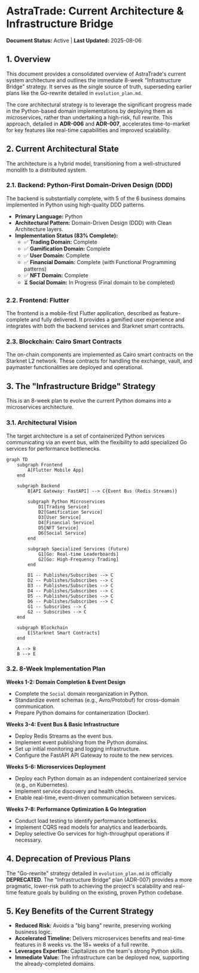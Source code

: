 # AstraTrade: Current Architecture & Infrastructure Bridge

**Document Status:** Active | **Last Updated:** 2025-08-06

## 1. Overview

This document provides a consolidated overview of AstraTrade's current system architecture and outlines the immediate 8-week "Infrastructure Bridge" strategy. It serves as the single source of truth, superseding earlier plans like the Go-rewrite detailed in `evolution_plan.md`.

The core architectural strategy is to leverage the significant progress made in the Python-based domain implementations by deploying them as microservices, rather than undertaking a high-risk, full rewrite. This approach, detailed in **ADR-006** and **ADR-007**, accelerates time-to-market for key features like real-time capabilities and improved scalability.

## 2. Current Architectural State

The architecture is a hybrid model, transitioning from a well-structured monolith to a distributed system.

### 2.1. Backend: Python-First Domain-Driven Design (DDD)

The backend is substantially complete, with 5 of the 6 business domains implemented in Python using high-quality DDD patterns.

*   **Primary Language:** Python
*   **Architectural Pattern:** Domain-Driven Design (DDD) with Clean Architecture layers.
*   **Implementation Status (83% Complete):**
    *   ✅ **Trading Domain:** Complete
    *   ✅ **Gamification Domain:** Complete
    *   ✅ **User Domain:** Complete
    *   ✅ **Financial Domain:** Complete (with Functional Programming patterns)
    *   ✅ **NFT Domain:** Complete
    *   ⏳ **Social Domain:** In Progress (Final domain to be completed)

### 2.2. Frontend: Flutter

The frontend is a mobile-first Flutter application, described as feature-complete and fully delivered. It provides a gamified user experience and integrates with both the backend services and Starknet smart contracts.

### 2.3. Blockchain: Cairo Smart Contracts

The on-chain components are implemented as Cairo smart contracts on the Starknet L2 network. These contracts for handling the exchange, vault, and paymaster functionalities are deployed and operational.

## 3. The "Infrastructure Bridge" Strategy

This is an 8-week plan to evolve the current Python domains into a microservices architecture.

### 3.1. Architectural Vision

The target architecture is a set of containerized Python services communicating via an event bus, with the flexibility to add specialized Go services for performance bottlenecks.

```mermaid
graph TD
    subgraph Frontend
        A[Flutter Mobile App]
    end

    subgraph Backend
        B[API Gateway: FastAPI] --> C{Event Bus (Redis Streams)}

        subgraph Python Microservices
            D1[Trading Service]
            D2[Gamification Service]
            D3[User Service]
            D4[Financial Service]
            D5[NFT Service]
            D6[Social Service]
        end

        subgraph Specialized Services (Future)
            G1[Go: Real-time Leaderboards]
            G2[Go: High-Frequency Trading]
        end

        D1 -- Publishes/Subscribes --> C
        D2 -- Publishes/Subscribes --> C
        D3 -- Publishes/Subscribes --> C
        D4 -- Publishes/Subscribes --> C
        D5 -- Publishes/Subscribes --> C
        D6 -- Publishes/Subscribes --> C
        G1 -- Subscribes --> C
        G2 -- Subscribes --> C
    end

    subgraph Blockchain
        E[Starknet Smart Contracts]
    end

    A --> B
    B --> E
```

### 3.2. 8-Week Implementation Plan

**Weeks 1-2: Domain Completion & Event Design**
-   Complete the `Social` domain reorganization in Python.
-   Standardize event schemas (e.g., Avro/Protobuf) for cross-domain communication.
-   Prepare Python domains for containerization (Docker).

**Weeks 3-4: Event Bus & Basic Infrastructure**
-   Deploy Redis Streams as the event bus.
-   Implement event publishing from the Python domains.
-   Set up initial monitoring and logging infrastructure.
-   Configure the FastAPI API Gateway to route to the new services.

**Weeks 5-6: Microservices Deployment**
-   Deploy each Python domain as an independent containerized service (e.g., on Kubernetes).
-   Implement service discovery and health checks.
-   Enable real-time, event-driven communication between services.

**Weeks 7-8: Performance Optimization & Go Integration**
-   Conduct load testing to identify performance bottlenecks.
-   Implement CQRS read models for analytics and leaderboards.
-   Deploy selective Go services for high-throughput operations if necessary.

## 4. Deprecation of Previous Plans

The "Go-rewrite" strategy detailed in `evolution_plan.md` is officially **DEPRECATED**. The "Infrastructure Bridge" plan (ADR-007) provides a more pragmatic, lower-risk path to achieving the project's scalability and real-time feature goals by building on the existing, proven Python codebase.

## 5. Key Benefits of the Current Strategy

*   **Reduced Risk:** Avoids a "big bang" rewrite, preserving working business logic.
*   **Accelerated Timeline:** Delivers microservices benefits and real-time features in 8 weeks vs. the 18+ weeks of a full rewrite.
*   **Leverages Expertise:** Capitalizes on the team's strong Python skills.
*   **Immediate Value:** The infrastructure can be deployed now, supporting the already-completed domains.
